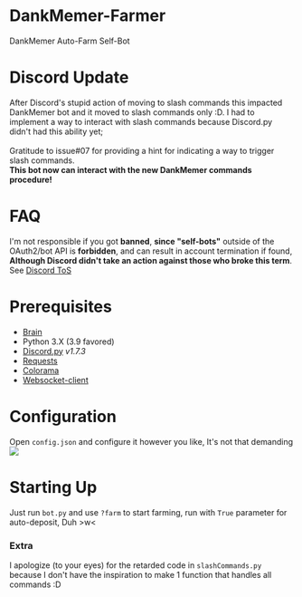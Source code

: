 # DankMemer-Farmer
DankMemer Auto-Farm Self-Bot

# Discord Update
After Discord's stupid action of moving to slash commands this impacted DankMemer bot and it moved to slash commands only :D. I had to implement a way to interact with slash commands because Discord.py didn't had this ability yet;<br><br>
Gratitude to issue#07 for providing a hint for indicating a way to trigger slash commands.<br>**This bot now can interact with the new DankMemer commands procedure!**

# FAQ
I'm not responsible if you got **banned**, **since "self-bots"** outside of the OAuth2/bot API is **forbidden**, and can result in account termination if found, **Although Discord didn't take an action against those who broke this term**. See <a href="https://support.discord.com/hc/en-us/articles/115002192352-Automated-user-accounts-self-bots-">Discord ToS</a>

# Prerequisites
* [Brain](https://en.m.wikipedia.org/wiki/Human_brain)
* Python 3.X (3.9 favored)
* [Discord.py](https://pypi.org/project/discord.py/1.7.3) *v1.7.3*
* [Requests](https://pypi.org/project/requests/)
* [Colorama](https://pypi.org/project/colorama/)
* [Websocket-client](https://pypi.org/project/websocket-client/)

# Configuration
Open ```config.json``` and configure it however you like, It's not that demanding
<img src="https://i.ibb.co/X8MMFpN/explain.png">

# Starting Up
Just run ```bot.py``` and use ```?farm``` to start farming, run with ```True``` parameter for auto-deposit, Duh >w<

### Extra
I apologize (to your eyes) for the retarded code in ```slashCommands.py``` because I don't have the inspiration to make 1 function that handles all commands :D

